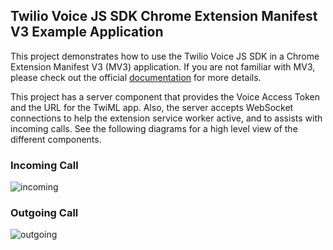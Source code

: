 ## Twilio Voice JS SDK Chrome Extension Manifest V3 Example Application
This project demonstrates how to use the Twilio Voice JS SDK in a Chrome Extension Manifest V3 (MV3) application. If you are not familiar with MV3, please check out the official [documentation](https://developer.chrome.com/docs/extensions/develop/migrate/what-is-mv3) for more details.

This project has a server component that provides the Voice Access Token and the URL for the TwiML app. Also, the server accepts WebSocket connections to help the extension service worker active, and to assists with incoming calls. See the following diagrams for a high level view of the different components.

### Incoming Call
![incoming](https://github.com/twilio/twilio-voice.js/assets/22135968/104a9c8c-1fa3-45ab-b691-2da758e6420d)

### Outgoing Call
![outgoing](https://github.com/twilio/twilio-voice.js/assets/22135968/d555378e-6789-48d0-a92b-3e08f1b992b1)
